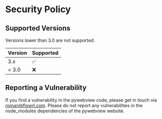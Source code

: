 # Security Policy

## Supported Versions

Versions lower than 3.0 are not supported.

| Version | Supported          |
| ------- | ------------------ |
| 3.x   | :white_check_mark: |
| < 3.0    | :x:                |

## Reporting a Vulnerability

If you find a vulnerability in the pywebview code, please get in touch via [roman@flowrl.com](mailto:roman@flowrl.com).
Please do not report any vulnerabilities in the node_modules dependencies of the pywebview website.

